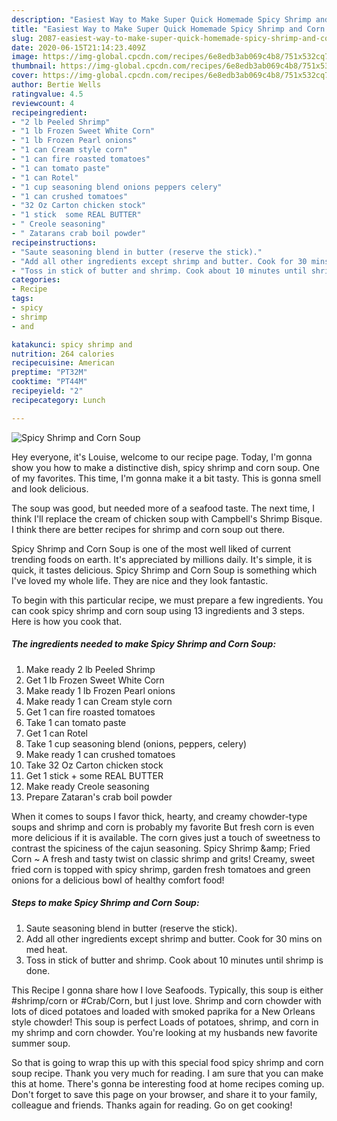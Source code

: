 ```yaml
---
description: "Easiest Way to Make Super Quick Homemade Spicy Shrimp and Corn Soup"
title: "Easiest Way to Make Super Quick Homemade Spicy Shrimp and Corn Soup"
slug: 2087-easiest-way-to-make-super-quick-homemade-spicy-shrimp-and-corn-soup
date: 2020-06-15T21:14:23.409Z
image: https://img-global.cpcdn.com/recipes/6e8edb3ab069c4b8/751x532cq70/spicy-shrimp-and-corn-soup-recipe-main-photo.jpg
thumbnail: https://img-global.cpcdn.com/recipes/6e8edb3ab069c4b8/751x532cq70/spicy-shrimp-and-corn-soup-recipe-main-photo.jpg
cover: https://img-global.cpcdn.com/recipes/6e8edb3ab069c4b8/751x532cq70/spicy-shrimp-and-corn-soup-recipe-main-photo.jpg
author: Bertie Wells
ratingvalue: 4.5
reviewcount: 4
recipeingredient:
- "2 lb Peeled Shrimp"
- "1 lb Frozen Sweet White Corn"
- "1 lb Frozen Pearl onions"
- "1 can Cream style corn"
- "1 can fire roasted tomatoes"
- "1 can tomato paste"
- "1 can Rotel"
- "1 cup seasoning blend onions peppers celery"
- "1 can crushed tomatoes"
- "32 Oz Carton chicken stock"
- "1 stick  some REAL BUTTER"
- " Creole seasoning"
- " Zatarans crab boil powder"
recipeinstructions:
- "Saute seasoning blend in butter (reserve the stick)."
- "Add all other ingredients except shrimp and butter. Cook for 30 mins on med heat."
- "Toss in stick of butter and shrimp. Cook about 10 minutes until shrimp is done."
categories:
- Recipe
tags:
- spicy
- shrimp
- and

katakunci: spicy shrimp and 
nutrition: 264 calories
recipecuisine: American
preptime: "PT32M"
cooktime: "PT44M"
recipeyield: "2"
recipecategory: Lunch

---
```



![Spicy Shrimp and Corn Soup](https://img-global.cpcdn.com/recipes/6e8edb3ab069c4b8/751x532cq70/spicy-shrimp-and-corn-soup-recipe-main-photo.jpg)

Hey everyone, it's Louise, welcome to our recipe page. Today, I'm gonna show you how to make a distinctive dish, spicy shrimp and corn soup. One of my favorites. This time, I'm gonna make it a bit tasty. This is gonna smell and look delicious.

The soup was good, but needed more of a seafood taste. The next time, I think I&#39;ll replace the cream of chicken soup with Campbell&#39;s Shrimp Bisque. I think there are better recipes for shrimp and corn soup out there.

Spicy Shrimp and Corn Soup is one of the most well liked of current trending foods on earth. It's appreciated by millions daily. It's simple, it is quick, it tastes delicious. Spicy Shrimp and Corn Soup is something which I've loved my whole life. They are nice and they look fantastic.


To begin with this particular recipe, we must prepare a few ingredients. You can cook spicy shrimp and corn soup using 13 ingredients and 3 steps. Here is how you cook that.

<!--inarticleads1-->

##### The ingredients needed to make Spicy Shrimp and Corn Soup:

1. Make ready 2 lb Peeled Shrimp
1. Get 1 lb Frozen Sweet White Corn
1. Make ready 1 lb Frozen Pearl onions
1. Make ready 1 can Cream style corn
1. Get 1 can fire roasted tomatoes
1. Take 1 can tomato paste
1. Get 1 can Rotel
1. Take 1 cup seasoning blend (onions, peppers, celery)
1. Make ready 1 can crushed tomatoes
1. Take 32 Oz Carton chicken stock
1. Get 1 stick + some REAL BUTTER
1. Make ready  Creole seasoning
1. Prepare  Zataran&#39;s crab boil powder


When it comes to soups I favor thick, hearty, and creamy chowder-type soups and shrimp and corn is probably my favorite But fresh corn is even more delicious if it is available. The corn gives just a touch of sweetness to contrast the spiciness of the cajun seasoning. Spicy Shrimp &amp;amp; Fried Corn ~ A fresh and tasty twist on classic shrimp and grits! Creamy, sweet fried corn is topped with spicy shrimp, garden fresh tomatoes and green onions for a delicious bowl of healthy comfort food! 

<!--inarticleads2-->

##### Steps to make Spicy Shrimp and Corn Soup:

1. Saute seasoning blend in butter (reserve the stick).
1. Add all other ingredients except shrimp and butter. Cook for 30 mins on med heat.
1. Toss in stick of butter and shrimp. Cook about 10 minutes until shrimp is done.


This Recipe I gonna share how I love Seafoods. Typically, this soup is either #shrimp/corn or #Crab/Corn, but I just love. Shrimp and corn chowder with lots of diced potatoes and loaded with smoked paprika for a New Orleans style chowder! This soup is perfect Loads of potatoes, shrimp, and corn in my shrimp and corn chowder. You&#39;re looking at my husbands new favorite summer soup. 

So that is going to wrap this up with this special food spicy shrimp and corn soup recipe. Thank you very much for reading. I am sure that you can make this at home. There's gonna be interesting food at home recipes coming up. Don't forget to save this page on your browser, and share it to your family, colleague and friends. Thanks again for reading. Go on get cooking!
